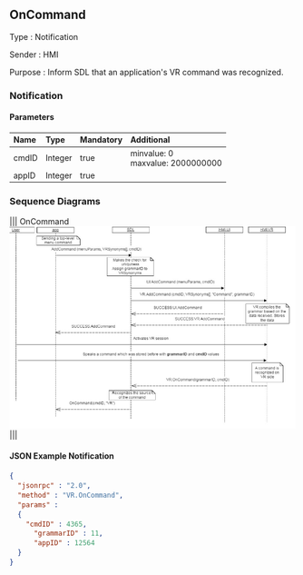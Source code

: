 ## OnCommand

Type
: Notification

Sender
: HMI

Purpose
: Inform SDL that an application's VR command was recognized.

### Notification

#### Parameters

|Name|Type|Mandatory|Additional|
|:---|:---|:--------|:---------|
|cmdID|Integer|true|minvalue: 0<br>maxvalue: 2000000000|
|appID|Integer|true||

### Sequence Diagrams
|||
OnCommand
![OnCommand](./assets/OnCommand.png)
|||

#### JSON Example Notification
```json
{
  "jsonrpc" : "2.0",
  "method" : "VR.OnCommand",
  "params" :
  {
    "cmdID" : 4365,
      "grammarID" : 11,
      "appID" : 12564
  }
}
```
